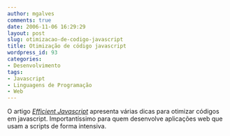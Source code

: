 ```yaml
---
author: mgalves
comments: true
date: 2006-11-06 16:29:29
layout: post
slug: otimizacao-de-codigo-javascript
title: Otimização de código javascript
wordpress_id: 93
categories:
- Desenvolvimento
tags:
- Javascript
- Linguagens de Programação
- Web
---
```


O artigo [_Efficient Javascript_](http://dev.opera.com/articles/view/48/) apresenta várias dicas para otimizar códigos em javascript. Importantíssimo para quem desenvolve aplicações web que usam a scripts de forma intensiva.
